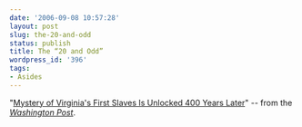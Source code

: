 ```yaml
---
date: '2006-09-08 10:57:28'
layout: post
slug: the-20-and-odd
status: publish
title: The “20 and Odd”
wordpress_id: '396'
tags:
- Asides
---
```


"[Mystery of Virginia's First Slaves Is Unlocked 400 Years Later](http://www.washingtonpost.com/wp-dyn/content/article/2006/09/02/AR2006090201097.html)" -- from the _[Washington Post](http://washingtonpost.com)_.

